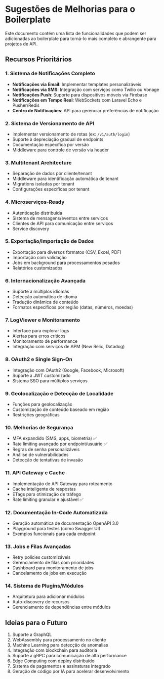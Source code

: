 # Sugestões de Melhorias para o Boilerplate

Este documento contém uma lista de funcionalidades que podem ser adicionadas ao boilerplate para torná-lo mais completo
e abrangente para projetos de API.

## Recursos Prioritários

### 1. Sistema de Notificações Completo

- **Notificações via Email**: Implementar templates personalizáveis
- **Notificações via SMS**: Integração com serviços como Twilio ou Vonage
- **Notificações Push**: Suporte para dispositivos móveis via Firebase
- **Notificações em Tempo Real**: WebSockets com Laravel Echo e Pusher/Redis
- **Centro de Notificações**: API para gerenciar preferências de notificação

### 2. Sistema de Versionamento de API

- Implementar versionamento de rotas (ex: `/v1/auth/login`)
- Suporte à depreciação gradual de endpoints
- Documentação específica por versão
- Middleware para controle de versão via header

### 3. Multitenant Architecture

- Separação de dados por cliente/tenant
- Middleware para identificação automática de tenant
- Migrations isoladas por tenant
- Configurações específicas por tenant

### 4. Microserviços-Ready

- Autenticação distribuída
- Sistema de mensagens/eventos entre serviços
- Clientes de API para comunicação entre serviços
- Service discovery

### 5. Exportação/Importação de Dados

- Exportação para diversos formatos (CSV, Excel, PDF)
- Importação com validação
- Jobs em background para processamentos pesados
- Relatórios customizados

### 6. Internacionalização Avançada

- Suporte a múltiplos idiomas
- Detecção automática de idioma
- Tradução dinâmica de conteúdo
- Formatos específicos por região (datas, números, moedas)

### 7. LogViewer e Monitoramento

- Interface para explorar logs
- Alertas para erros críticos
- Monitoramento de performance
- Integração com serviços de APM (New Relic, Datadog)

### 8. OAuth2 e Single Sign-On

- Integração com OAuth2 (Google, Facebook, Microsoft)
- Suporte a JWT customizado
- Sistema SSO para múltiplos serviços

### 9. Geolocalização e Detecção de Localidade

- Funções para geolocalização
- Customização de conteúdo baseado em região
- Restrições geográficas

### 10. Melhorias de Segurança

- MFA expandido (SMS, apps, biometria) ✅
- Rate limiting avançado por endpoint/usuário ✅
- Regras de senha personalizáveis
- Análise de vulnerabilidades
- Detecção de tentativas de invasão

### 11. API Gateway e Cache

- Implementação de API Gateway para roteamento
- Cache inteligente de respostas
- ETags para otimização de tráfego
- Rate limiting granular e ajustável ✅

### 12. Documentação In-Code Automatizada

- Geração automática de documentação OpenAPI 3.0
- Playground para testes (como Swagger UI)
- Exemplos funcionais para cada endpoint

### 13. Jobs e Filas Avançadas

- Retry policies customizáveis
- Gerenciamento de filas com prioridades
- Dashboard para monitoramento de jobs
- Cancelamento de jobs em execução

### 14. Sistema de Plugins/Módulos

- Arquitetura para adicionar módulos
- Auto-discovery de recursos
- Gerenciamento de dependências entre módulos

## Ideias para o Futuro

1. Suporte a GraphQL
2. WebAssembly para processamento no cliente
3. Machine Learning para detecção de anomalias
4. Integração com blockchain para auditoria
5. Suporte a gRPC para comunicação de alta performance
6. Edge Computing com deploy distribuído
7. Sistema de pagamentos e assinaturas integrado
8. Geração de código por IA para acelerar desenvolvimento

